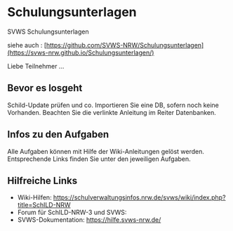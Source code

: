 # Schulungsunterlagen
SVWS Schulungsunterlagen

siehe auch : [https://github.com/SVWS-NRW/Schulungsunterlagen](https://svws-nrw.github.io/Schulungsunterlagen/)


Liebe Teilnehmer ...

## Bevor es losgeht
Schild-Update prüfen und co.
Importieren Sie eine DB, sofern noch keine Vorhanden. Beachten Sie die verlinkte Anleitung im Reiter Datenbanken.

## Infos zu den Aufgaben
Alle Aufgaben können mit Hilfe der Wiki-Anleitungen gelöst werden. Entsprechende Links finden Sie unter den jeweiligen Aufgaben. 

## Hilfreiche Links
- Wiki-Hilfen: https://schulverwaltungsinfos.nrw.de/svws/wiki/index.php?title=SchILD-NRW
- Forum für SchILD-NRW-3 und SVWS: 
- SVWS-Dokumentation: https://hilfe.svws-nrw.de/
